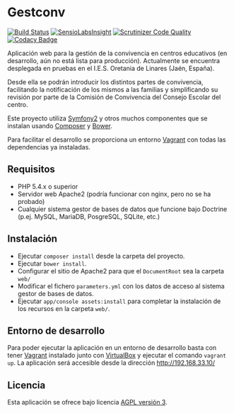 # Gestconv
[![Build Status](https://travis-ci.org/iesoretania/gestconv.svg?branch=master)](https://travis-ci.org/iesoretania/gestconv) [![SensioLabsInsight](https://insight.sensiolabs.com/projects/4ed2d6a5-0669-46f0-aa87-b33d9c113bcd/mini.png)](https://insight.sensiolabs.com/projects/4ed2d6a5-0669-46f0-aa87-b33d9c113bcd) [![Scrutinizer Code Quality](https://scrutinizer-ci.com/g/iesoretania/gestconv/badges/quality-score.png?b=master)](https://scrutinizer-ci.com/g/iesoretania/gestconv/?branch=master)
[![Codacy Badge](https://www.codacy.com/project/badge/aeb2f9910f8e4120b76957664d86baa4)](https://www.codacy.com/public/lrlopez/gestconv)

Aplicación web para la gestión de la convivencia en centros educativos
(en desarrollo, aún no está lista para producción). Actualmente se encuentra desplegada en pruebas
en el I.E.S. Oretania de Linares (Jaén, España).

Desde ella se podrán introducir los distintos partes de convivencia, facilitando la notificación
de los mismos a las familias y simplificando su revisión por parte de la Comisión de Convivencia
del Consejo Escolar del centro.

Este proyecto utiliza [Symfony2] y otros muchos componentes que se instalan usando
[Composer] y [Bower].

Para facilitar el desarrollo se proporciona un entorno [Vagrant] con todas las dependencias ya
instaladas.

## Requisitos

- PHP 5.4.x o superior
- Servidor web Apache2 (podría funcionar con nginx, pero no se ha probado)
- Cualquier sistema gestor de bases de datos que funcione bajo Doctrine (p.ej. MySQL, MariaDB, PosgreSQL, SQLite, etc.)

## Instalación

- Ejecutar `composer install` desde la carpeta del proyecto.
- Ejecutar `bower install`.
- Configurar el sitio de Apache2 para que el `DocumentRoot` sea la carpeta `web/`
- Modificar el fichero `parameters.yml` con los datos de acceso al sistema gestor de bases de datos.
- Ejecutar `app/console assets:install` para completar la instalación de los recursos en la carpeta `web/`.

## Entorno de desarrollo

Para poder ejecutar la aplicación en un entorno de desarrollo basta con tener [Vagrant] instalado junto con [VirtualBox]
y ejecutar el comando `vagrant up`. La aplicación será accesible desde la dirección http://192.168.33.10/

## Licencia
Esta aplicación se ofrece bajo licencia [AGPL versión 3].

[Vagrant]: https://www.vagrantup.com/
[VirtualBox]: https://www.virtualbox.org
[Symfony2]: http://symfony.com/
[Composer]: http://getcomposer.org
[AGPL versión 3]: http://www.gnu.org/licenses/agpl.html
[Bower]: http://bower.io/
